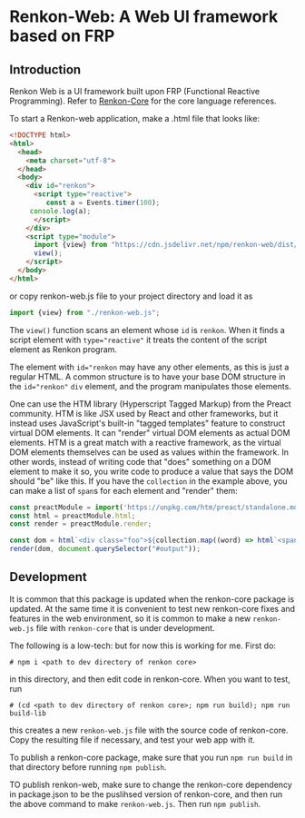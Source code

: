 # Renkon-Web: A Web UI framework based on FRP

## Introduction

Renkon Web is a UI framework built upon FRP (Functional Reactive Programming). Refer to [Renkon-Core](https://github.com/yoshikiohshima/renkon) for the core language references.

To start a Renkon-web application, make a .html file that looks like:

```HTML
<!DOCTYPE html>
<html>
  <head>
    <meta charset="utf-8"> 
  </head>
  <body>
    <div id="renkon">
      <script type="reactive">
         const a = Events.timer(100);
	 console.log(a);
      </script>
    </div>
    <script type="module">
      import {view} from "https://cdn.jsdelivr.net/npm/renkon-web/dist/renkon-web.js";
      view();
    </script>
  </body>
</html>
```

or copy renkon-web.js file to your project directory and load it as

```JavaScript
import {view} from "./renkon-web.js";
```

The `view()` function scans an element whose `id` is `renkon`. When it finds a script element with `type="reactive"` it treats the content of the script element as Renkon program.

The element with `id="renkon` may have any other elements, as this is just a regular HTML. A common structure is to have your base DOM structure in the `id="renkon"` `div` element, and the program manipulates those elements.

One can use the HTM library (Hyperscript Tagged Markup) from the
Preact community. HTM is like JSX used by React and other frameworks,
but it instead uses JavaScript's built-in "tagged templates" feature
to construct virtual DOM elements. It can "render" virtual DOM
elements as actual DOM elements. HTM is a great match with a reactive
framework, as the virtual DOM elements themselves can be used as
values within the framework. In other words, instead of writing code
that "does" something on a DOM element to make it so, you write code
to produce a value that says the DOM should "be" like this. If you
have the `collection` in the example above, you can make a list of
`span`s for each element and "render" them:

```JavaScript
const preactModule = import('https://unpkg.com/htm/preact/standalone.module.js');
const html = preactModule.html;
const render = preactModule.render;

const dom = html`<div class="foo">${collection.map((word) => html`<span>${word}</span>`)}</div>`;
render(dom, document.querySelector("#output"));

```

## Development

It is common that this package is updated when the renkon-core package is updated. At the same time it is convenient to test new renkon-core fixes and features in the web environment, so it is common to make a new `renkon-web.js` file with `renkon-core` that is under development.

The following is a low-tech: but for now this is working for me. First do:

  `# npm i <path to dev directory of renkon core>`

in this directory, and then edit code in renkon-core. When you want to test, run

  `# (cd <path to dev directory of renkon core>; npm run build); npm run build-lib`

this creates a new `renkon-web.js` file with the source code of renkon-core. Copy the resulting file if necessary, and test your web app with it.

To publish a renkon-core package, make sure that you run `npm run build` in that directory before running `npm publish`.

TO publish renkon-web, make sure to change the renkon-core dependency in package.json to be the puslihsed version of renkon-core, and then run the above command to make `renkon-web.js`. Then run `npm publish`.
